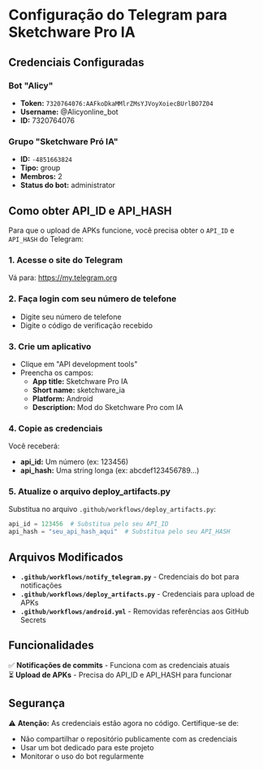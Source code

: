 # Configuração do Telegram para Sketchware Pro IA

## Credenciais Configuradas

### Bot "Alicy"
- **Token:** `7320764076:AAFkoDkaMMlrZMsYJVoyXoiecBUrlBO7Z04`
- **Username:** @Alicyonline_bot
- **ID:** 7320764076

### Grupo "Sketchware Pró IA"
- **ID:** `-4851663824`
- **Tipo:** group
- **Membros:** 2
- **Status do bot:** administrator

## Como obter API_ID e API_HASH

Para que o upload de APKs funcione, você precisa obter o `API_ID` e `API_HASH` do Telegram:

### 1. Acesse o site do Telegram
Vá para: https://my.telegram.org

### 2. Faça login com seu número de telefone
- Digite seu número de telefone
- Digite o código de verificação recebido

### 3. Crie um aplicativo
- Clique em "API development tools"
- Preencha os campos:
  - **App title:** Sketchware Pro IA
  - **Short name:** sketchware_ia
  - **Platform:** Android
  - **Description:** Mod do Sketchware Pro com IA

### 4. Copie as credenciais
Você receberá:
- **api_id:** Um número (ex: 123456)
- **api_hash:** Uma string longa (ex: abcdef123456789...)

### 5. Atualize o arquivo deploy_artifacts.py
Substitua no arquivo `.github/workflows/deploy_artifacts.py`:

```python
api_id = 123456  # Substitua pelo seu API_ID
api_hash = "seu_api_hash_aqui"  # Substitua pelo seu API_HASH
```

## Arquivos Modificados

- **`.github/workflows/notify_telegram.py`** - Credenciais do bot para notificações
- **`.github/workflows/deploy_artifacts.py`** - Credenciais para upload de APKs
- **`.github/workflows/android.yml`** - Removidas referências aos GitHub Secrets

## Funcionalidades

✅ **Notificações de commits** - Funciona com as credenciais atuais  
⏳ **Upload de APKs** - Precisa do API_ID e API_HASH para funcionar

## Segurança

⚠️ **Atenção:** As credenciais estão agora no código. Certifique-se de:
- Não compartilhar o repositório publicamente com as credenciais
- Usar um bot dedicado para este projeto
- Monitorar o uso do bot regularmente
